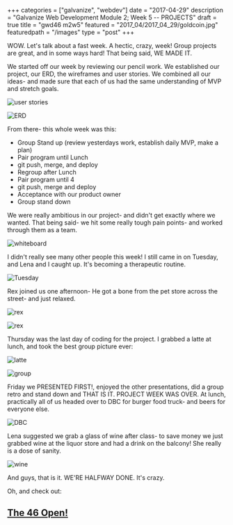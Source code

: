+++
categories = ["galvanize", "webdev"]
date = "2017-04-29"
description = "Galvanize Web Development Module 2; Week 5 -- PROJECTS"
draft = true
title = "gwd46 m2w5"
featured = "2017_04/2017_04_29/goldcoin.jpg"
featuredpath = "/images"
type = "post"
+++

WOW. Let's talk about a fast week. A hectic, crazy, week! Group projects are great, and in some ways hard! That being said, WE MADE IT.

We started off our week by reviewing our pencil work. We established our project, our ERD, the wireframes and user stories. We combined all our ideas- and made sure that each of us had the same understanding of MVP and stretch goals.

![user stories](/images/2017_04/2017_04_29/tracker.png)

![ERD](/images/2017_04/2017_04_29/ERD.jpg)

From there- this whole week was this:

- Group Stand up (review yesterdays work, establish daily MVP, make a plan)
- Pair program until Lunch
- git push, merge, and deploy
- Regroup after Lunch
- Pair program until 4
- git push, merge and deploy
- Acceptance with our product owner
- Group stand down

We were really ambitious in our project- and didn't get exactly where we wanted. That being said- we hit some really tough pain points- and worked through them as a team.

![whiteboard](/images/2017_04/2017_04_29/wb.jpg)

I didn't really see many other people this week! I still came in on Tuesday, and Lena and I caught up. It's becoming a therapeutic routine.

![Tuesday](/images/2017_04/2017_04_29/t-early.jpg)

Rex joined us one afternoon- He got a bone from the pet store across the street- and just relaxed.

![rex](/images/2017_04/2017_04_29/rex.jpg)

![rex](/images/2017_04/2017_04_29/rex2.jpg)

Thursday was the last day of coding for the project. I grabbed a latte at lunch, and took the best group picture ever:

![latte](/images/2017_04/2017_04_29/habit.jpg)

![group](/images/2017_04/2017_04_29/peach-thur.jpg)

Friday we PRESENTED FIRST!, enjoyed the other presentations, did a group retro and stand down and THAT IS IT. PROJECT WEEK WAS OVER. At lunch, practically all of us headed over to DBC for burger food truck- and beers for everyone else.

![DBC](/images/2017_04/2017_04_29/dbc.jpg)

Lena suggested we grab a glass of wine after class- to save money we just grabbed wine at the liquor store and had a drink on the balcony! She really is a dose of sanity.

![wine](/images/2017_04/2017_04_29/wine.jpg)

And guys, that is it. WE'RE HALFWAY DONE. It's crazy.

Oh, and check out:
## [The 46 Open!](https://infinite-shelf-75058.herokuapp.com/)
